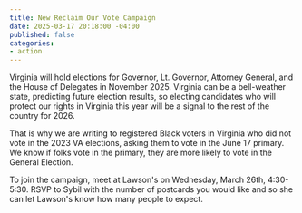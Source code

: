 ```yaml
---
title: New Reclaim Our Vote Campaign
date: 2025-03-17 20:18:00 -04:00
published: false
categories:
- action
---
```


Virginia will hold elections for Governor, Lt. Governor, Attorney General, and the House of Delegates in November 2025. Virginia can be a bell-weather state, predicting future election results, so electing candidates who will protect our rights in Virginia this year will be a signal to the rest of the country for 2026. 

That is why we are writing to registered Black voters in Virginia who did not vote in the 2023 VA elections, asking them to vote in the June 17 primary. We know if folks vote in the primary, they are more likely to vote in the General Election.

To join the campaign, meet at Lawson's on Wednesday, March 26th, 4:30-5:30. RSVP to Sybil with the number of postcards you would like and so she can let Lawson's know how many people to expect.




